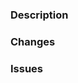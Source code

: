 ### Description

<!-- A brief description of this PR -->

### Changes

<!-- A list of changes within this PR -->

### Issues

<!-- A list of relevant issues to this PR -->